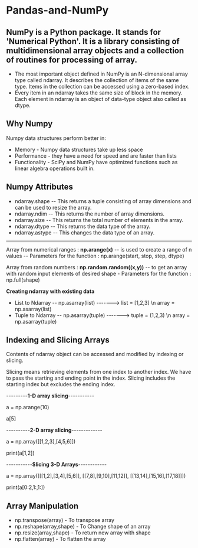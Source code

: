 # Pandas-and-NumPy

## NumPy is a Python package. It stands for 'Numerical Python'. It is a library consisting of multidimensional array objects and a collection of routines for processing of array.
* The most important object defined in NumPy is an N-dimensional array type called ndarray. It describes the collection of items of the same type. Items in the collection can be accessed using a zero-based index.
* Every item in an ndarray takes the same size of block in the memory. Each element in ndarray is an object of data-type object also called as dtype.

## **Why Numpy**
Numpy data structures perform better in:
* Memory - Numpy data structures take up less space
* Performance - they have a need for speed and are faster than lists
* Functionality - SciPy and NumPy have optimized functions such as linear algebra operations built in.
## **Numpy Attributes**
* ndarray.shape -- This returns a tuple consisting of array dimensions and can be used to resize the array.
* ndarray.ndim -- This returns the number of array dimensions.
* ndarray.size -- This returns the total number of elements in the array.
* ndarray.dtype -- This returns the data type of the array.
* ndarray.astype -- This changes the data type of an array.
-------------------------------------------------------------------------------------------------------------------------------------------
Array from numerical ranges : **np.arange(x)** -- is used to create a range of n values --  Parameters for the function : np.arange(start, stop, step, dtype)

Array from random numbers : **np.random.random((x,y))** -- to get an array with random input elements of desired shape - Parameters for the function : np.full(shape)

**Creating ndarray with existing data**
* List to Ndarray -- np.asarray(list) -------> list = [1,2,3] \n array = np.asarray(list) 
* Tuple to Ndarray -- np.asarray(tuple) -------> tuple = (1,2,3) \n array = np.asarray(tuple)

## Indexing and Slicing Arrays
Contents of ndarray object can be accessed and modified by indexing or slicing.

Slicing means retrieving elements from one index to another index. We have to pass the starting and ending point in the index. Slicing includes the starting index but excludes the ending index.

---------**1-D array slicing**-----------

a = np.arange(10)

a[5]

----------**2-D array slicing**-------------

a = np.array([[1,2,3],[4,5,6]])

print(a[1,2])

-----------**Slicing 3-D Arrays**------------

a = np.array([[[1,2],[3,4],[5,6]],
             [[7,8],[9,10],[11,12]],
             [[13,14],[15,16],[17,18]]])

print(a[0:2,1:,1:])



## **Array Manipulation**
* np.transpose(array) - To transpose array
* np.reshape(array,shape) - To Change shape of an array
* np.resize(array,shape) - To return new array with shape
* np.flatten(array) - To flatten the array
